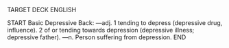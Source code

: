 TARGET DECK
ENGLISH

START
Basic
Depressive
Back: —adj. 1 tending to depress (depressive drug, influence). 2 of or tending towards depression (depressive illness; depressive father). —n. Person suffering from depression.
END
